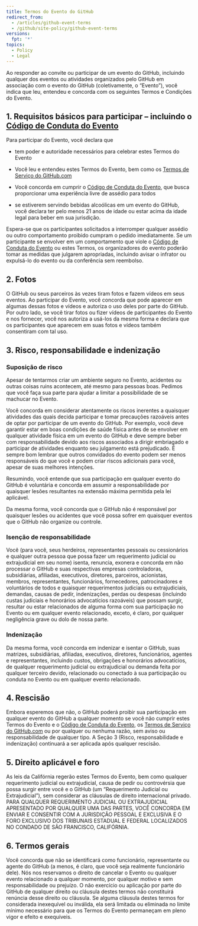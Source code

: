 ```yaml
---
title: Termos do Evento do GitHub
redirect_from:
  - /articles/github-event-terms
  - /github/site-policy/github-event-terms
versions:
  fpt: '*'
topics:
  - Policy
  - Legal
---
```


Ao responder ao convite ou participar de um evento do GitHub, incluindo qualquer dos eventos ou atividades organizados pelo GitHub em associação com o evento do GitHub (coletivamente, o “Evento”), você indica que leu, entendeu e concorda com os seguintes Termos e Condições do Evento.

## <a name="1-basic-requirements-to-attend---including-the-event-code-of-conduct"></a>1. Requisitos básicos para participar – incluindo o [Código de Conduta do Evento](/articles/github-event-code-of-conduct)

Para participar do Evento, você declara que

- tem poder e autoridade necessários para celebrar estes Termos do Evento

- Você leu e entendeu estes Termos do Evento, bem como os [Termos de Serviço do GitHub.com](/articles/github-terms-of-service/)

- Você concorda em cumprir o [Código de Conduta do Evento](/articles/github-event-code-of-conduct), que busca proporcionar uma experiência livre de assédio para todos

- se estiverem servindo bebidas alcoólicas em um evento do GitHub, você declara ter pelo menos 21 anos de idade ou estar acima da idade legal para beber em sua jurisdição.

Espera-se que os participantes solicitados a interromper qualquer assédio ou outro comportamento proibido cumpram o pedido imediatamente. Se um participante se envolver em um comportamento que viole o [Código de Conduta do Evento](/articles/github-event-code-of-conduct) ou estes Termos, os organizadores do evento poderão tomar as medidas que julgarem apropriadas, incluindo avisar o infrator ou expulsá-lo do evento ou da conferência sem reembolso.

## <a name="2-pictures"></a>2. Fotos

O GitHub ou seus parceiros às vezes tiram fotos e fazem vídeos em seus eventos. Ao participar do Evento, você concorda que pode aparecer em algumas dessas fotos e vídeos e autoriza o uso deles por parte do GitHub. Por outro lado, se você tirar fotos ou fizer vídeos de participantes do Evento e nos fornecer, você nos autoriza a usá-los da mesma forma e declara que os participantes que aparecem em suas fotos e vídeos também consentiram com tal uso.

## <a name="3-risk-liability-and-indemnity"></a>3. Risco, responsabilidade e indenização

### <a name="assumption-of-risk"></a>Suposição de risco
Apesar de tentarmos criar um ambiente seguro no Evento, acidentes ou outras coisas ruins acontecem, até mesmo para pessoas boas. Pedimos que você faça sua parte para ajudar a limitar a possibilidade de se machucar no Evento.

Você concorda em considerar atentamente os riscos inerentes a quaisquer atividades das quais decida participar e tomar precauções razoáveis antes de optar por participar de um evento do GitHub. Por exemplo, você deve garantir estar em boas condições de saúde física antes de se envolver em qualquer atividade física em um evento do GitHub e deve sempre beber com responsabilidade devido aos riscos associados a dirigir embriagado e participar de atividades enquanto seu julgamento está prejudicado. É sempre bom lembrar que outros convidados do evento podem ser menos responsáveis do que você e podem criar riscos adicionais para você, apesar de suas melhores intenções.

Resumindo, você entende que sua participação em qualquer evento do GitHub é voluntária e concorda em assumir a responsabilidade por quaisquer lesões resultantes na extensão máxima permitida pela lei aplicável.

Da mesma forma, você concorda que o GitHub não é responsável por quaisquer lesões ou acidentes que você possa sofrer em quaisquer eventos que o GitHub não organize ou controle.

### <a name="release-of-liability"></a>Isenção de responsabilidade
Você (para você, seus herdeiros, representantes pessoais ou cessionários e qualquer outra pessoa que possa fazer um requerimento judicial ou extrajudicial em seu nome) isenta, renuncia, exonera e concorda em não processar o GitHub e suas respectivas empresas controladoras, subsidiárias, afiliadas, executivos, diretores, parceiros, acionistas, membros, representantes, funcionários, fornecedores, patrocinadores e voluntários de todos e quaisquer requerimentos judiciais ou extrajudiciais, demandas, causas de pedir, indenizações, perdas ou despesas (incluindo custas judiciais e honorários advocatícios razoáveis) que possam surgir, resultar ou estar relacionados de alguma forma com sua participação no Evento ou em qualquer evento relacionado, exceto, é claro, por qualquer negligência grave ou dolo de nossa parte.

### <a name="indemnity"></a>Indenização
Da mesma forma, você concorda em indenizar e isentar o GitHub, suas matrizes, subsidiárias, afiliadas, executivos, diretores, funcionários, agentes e representantes, incluindo custos, obrigações e honorários advocatícios, de qualquer requerimento judicial ou extrajudicial ou demanda feita por qualquer terceiro devido, relacionado ou conectado à sua participação ou conduta no Evento ou em qualquer evento relacionado.

## <a name="4-termination"></a>4. Rescisão

Embora esperemos que não, o GitHub poderá proibir sua participação em qualquer evento do GitHub a qualquer momento se você não cumprir estes Termos do Evento e o [Código de Conduta do Evento](/articles/github-event-code-of-conduct), os [Termos de Serviço do GitHub.com](/articles/github-terms-of-service/) ou por qualquer ou nenhuma razão, sem aviso ou responsabilidade de qualquer tipo. A Seção 3 (Risco, responsabilidade e indenização) continuará a ser aplicada após qualquer rescisão.

## <a name="5-choice-of-law-and-venue"></a>5. Direito aplicável e foro

As leis da Califórnia regerão estes Termos do Evento, bem como qualquer requerimento judicial ou extrajudicial, causa de pedir ou controvérsia que possa surgir entre você e o GitHub (um “Requerimento Judicial ou Extrajudicial”), sem considerar as cláusulas de direito internacional privado. PARA QUALQUER REQUERIMENTO JUDICIAL OU EXTRAJUDICIAL APRESENTADO POR QUALQUER UMA DAS PARTES, VOCÊ CONCORDA EM ENVIAR E CONSENTIR COM A JURISDIÇÃO PESSOAL E EXCLUSIVA E O FORO EXCLUSIVO DOS TRIBUNAIS ESTADUAL E FEDERAL LOCALIZADOS NO CONDADO DE SÃO FRANCISCO, CALIFÓRNIA.

## <a name="6-miscellaneous-terms"></a>6. Termos gerais

Você concorda que não se identificará como funcionário, representante ou agente do GitHub (a menos, é claro, que você seja realmente funcionário dele). Nós nos reservamos o direito de cancelar o Evento ou qualquer evento relacionado a qualquer momento, por qualquer motivo e sem responsabilidade ou prejuízo. O não exercício ou aplicação por parte do GitHub de qualquer direito ou cláusula destes termos não constituirá renúncia desse direito ou cláusula. Se alguma cláusula destes termos for considerada inexequível ou inválida, ela será limitada ou eliminada no limite mínimo necessário para que os Termos do Evento permaneçam em pleno vigor e efeito e exequíveis.
